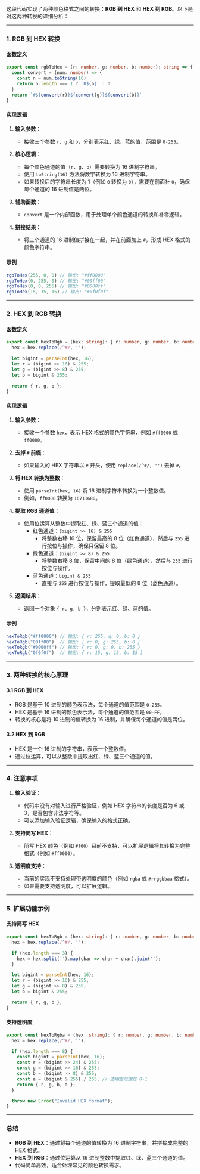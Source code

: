 这段代码实现了两种颜色格式之间的转换：**RGB 到 HEX** 和 **HEX 到 RGB**。以下是对这两种转换的详细分析：

---

### 1. **RGB 到 HEX 转换**

#### 函数定义
```typescript
export const rgbToHex = (r: number, g: number, b: number): string => {
  const convert = (num: number) => {
    const n = num.toString(16)
    return n.length === 1 ? `0${n}` : n
  }
  return `#${convert(r)}${convert(g)}${convert(b)}`
}
```

#### 实现逻辑
1. **输入参数**：
   - 接收三个参数 `r`、`g` 和 `b`，分别表示红、绿、蓝的值，范围是 `0-255`。

2. **核心逻辑**：
   - 每个颜色通道的值（`r`、`g`、`b`）需要转换为 16 进制字符串。
   - 使用 `toString(16)` 方法将数字转换为 16 进制字符串。
   - 如果转换后的字符串长度为 1（例如 `0` 转换为 `0`），需要在前面补 `0`，确保每个通道的 16 进制值是两位。

3. **辅助函数**：
   - `convert` 是一个内部函数，用于处理单个颜色通道的转换和补零逻辑。

4. **拼接结果**：
   - 将三个通道的 16 进制值拼接在一起，并在前面加上 `#`，形成 HEX 格式的颜色字符串。

#### 示例
```typescript
rgbToHex(255, 0, 0) // 输出: "#ff0000"
rgbToHex(0, 255, 0) // 输出: "#00ff00"
rgbToHex(0, 0, 255) // 输出: "#0000ff"
rgbToHex(15, 15, 15) // 输出: "#0f0f0f"
```

---

### 2. **HEX 到 RGB 转换**

#### 函数定义
```typescript
export const hexToRgb = (hex: string): { r: number, g: number, b: number } => {
  hex = hex.replace(/^#/, '');

  let bigint = parseInt(hex, 16);
  let r = (bigint >> 16) & 255;
  let g = (bigint >> 8) & 255;
  let b = bigint & 255;

  return { r, g, b };
}
```

#### 实现逻辑
1. **输入参数**：
   - 接收一个参数 `hex`，表示 HEX 格式的颜色字符串，例如 `#ff0000` 或 `ff0000`。

2. **去掉 `#` 前缀**：
   - 如果输入的 HEX 字符串以 `#` 开头，使用 `replace(/^#/, '')` 去掉 `#`。

3. **将 HEX 转换为整数**：
   - 使用 `parseInt(hex, 16)` 将 16 进制字符串转换为一个整数值。
   - 例如，`ff0000` 转换为 `16711680`。

4. **提取 RGB 通道值**：
   - 使用位运算从整数中提取红、绿、蓝三个通道的值：
     - 红色通道：`(bigint >> 16) & 255`
       - 将整数右移 16 位，保留最高的 8 位（红色通道），然后与 `255` 进行按位与操作，确保只保留 8 位。
     - 绿色通道：`(bigint >> 8) & 255`
       - 将整数右移 8 位，保留中间的 8 位（绿色通道），然后与 `255` 进行按位与操作。
     - 蓝色通道：`bigint & 255`
       - 直接与 `255` 进行按位与操作，提取最低的 8 位（蓝色通道）。

5. **返回结果**：
   - 返回一个对象 `{ r, g, b }`，分别表示红、绿、蓝的值。

#### 示例
```typescript
hexToRgb("#ff0000") // 输出: { r: 255, g: 0, b: 0 }
hexToRgb("00ff00")  // 输出: { r: 0, g: 255, b: 0 }
hexToRgb("#0000ff") // 输出: { r: 0, g: 0, b: 255 }
hexToRgb("0f0f0f")  // 输出: { r: 15, g: 15, b: 15 }
```

---

### 3. **两种转换的核心原理**

#### 3.1 **RGB 到 HEX**
- RGB 是基于 10 进制的颜色表示法，每个通道的值范围是 `0-255`。
- HEX 是基于 16 进制的颜色表示法，每个通道的值范围是 `00-FF`。
- 转换的核心是将 10 进制的值转换为 16 进制，并确保每个通道的值是两位。

#### 3.2 **HEX 到 RGB**
- HEX 是一个 16 进制的字符串，表示一个整数值。
- 通过位运算，可以从整数中提取出红、绿、蓝三个通道的值。

---

### 4. **注意事项**
1. **输入验证**：
   - 代码中没有对输入进行严格验证，例如 HEX 字符串的长度是否为 6 或 3，是否包含非法字符等。
   - 可以添加输入验证逻辑，确保输入的格式正确。

2. **支持简写 HEX**：
   - 简写 HEX 颜色（例如 `#f00`）目前不支持，可以扩展逻辑将其转换为完整格式（例如 `#ff0000`）。

3. **透明度支持**：
   - 当前的实现不支持处理带透明度的颜色（例如 `rgba` 或 `#rrggbbaa` 格式）。
   - 如果需要支持透明度，可以扩展逻辑。

---

### 5. **扩展功能示例**

#### 支持简写 HEX
```typescript
export const hexToRgb = (hex: string): { r: number, g: number, b: number } => {
  hex = hex.replace(/^#/, '');

  if (hex.length === 3) {
    hex = hex.split('').map(char => char + char).join('');
  }

  let bigint = parseInt(hex, 16);
  let r = (bigint >> 16) & 255;
  let g = (bigint >> 8) & 255;
  let b = bigint & 255;

  return { r, g, b };
}
```

#### 支持透明度
```typescript
export const hexToRgba = (hex: string): { r: number, g: number, b: number, a: number } => {
  hex = hex.replace(/^#/, '');

  if (hex.length === 8) {
    const bigint = parseInt(hex, 16);
    const r = (bigint >> 24) & 255;
    const g = (bigint >> 16) & 255;
    const b = (bigint >> 8) & 255;
    const a = (bigint & 255) / 255; // 透明度范围是 0-1
    return { r, g, b, a };
  }

  throw new Error("Invalid HEX format");
}
```

---

### 总结
- **RGB 到 HEX**：通过将每个通道的值转换为 16 进制字符串，并拼接成完整的 HEX 格式。
- **HEX 到 RGB**：通过位运算从 16 进制整数中提取红、绿、蓝三个通道的值。
- 代码简单高效，适合处理常见的颜色转换需求。
